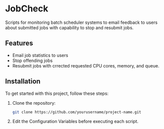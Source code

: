 # JobCheck

Scripts for monitoring batch scheduler systems to email feedback to users about submitted jobs with capability to stop and resubmit jobs. 

## Features

- Email job statistics to users
- Stop offending jobs
- Resubmit jobs with crrected requested CPU cores, memory, and queue.

## Installation

To get started with this project, follow these steps:

1. Clone the repository:
   ```bash
   git clone https://github.com/yourusername/project-name.git
   
2. Edit the Configuration Variables before executing each script.
